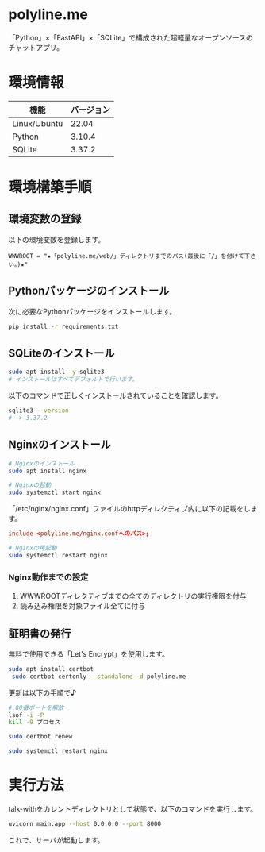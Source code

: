 # polyline.me

「Python」×「FastAPI」×「SQLite」で構成された超軽量なオープンソースのチャットアプリ。


# 環境情報

| 機能 | バージョン |
| ---- | ---- |
| Linux/Ubuntu | 22.04 |
| Python | 3.10.4 |
| SQLite | 3.37.2 |


# 環境構築手順


## 環境変数の登録

以下の環境変数を登録します。

```env
WWWROOT = "★「polyline.me/web/」ディレクトリまでのパス(最後に「/」を付けて下さい。)★"
```

## Pythonパッケージのインストール

次に必要なPythonパッケージをインストールします。

```bash
pip install -r requirements.txt
```

## SQLiteのインストール

```bash
sudo apt install -y sqlite3
# インストールはすべてデフォルトで行います。
```

以下のコマンドで正しくインストールされていることを確認します。

```bash
sqlite3 --version
# -> 3.37.2
```

## Nginxのインストール

```bash
# Nginxのインストール
sudo apt install nginx

# Nginxの起動
sudo systemctl start nginx
```

「/etc/nginx/nginx.conf」ファイルのhttpディレクティブ内に以下の記載をします。

```nginx.conf
include <polyline.me/nginx.confへのパス>;
```

```bash
# Nginxの再起動
sudo systemctl restart nginx
```

### Nginx動作までの設定

1. WWWROOTディレクティブまでの全てのディレクトリの実行権限を付与
2. 読み込み権限を対象ファイル全てに付与


## 証明書の発行

無料で使用できる「Let's Encrypt」を使用します。

```bash
sudo apt install certbot
 sudo certbot certonly --standalone -d polyline.me
```

更新は以下の手順で♪

```bash
# 80番ポートを解放
lsof -i -P
kill -9 プロセス

sudo certbot renew

sudo systemctl restart nginx
```


# 実行方法

talk-withをカレントディレクトリとして状態で、以下のコマンドを実行します。

```bash
uvicorn main:app --host 0.0.0.0 --port 8000
```

これで、サーバが起動します。

